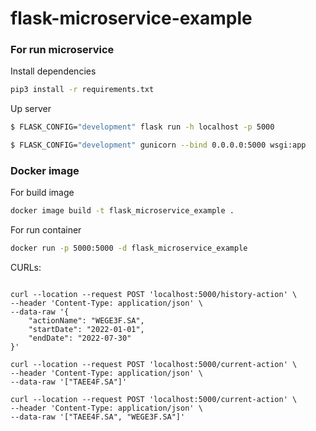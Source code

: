 # flask-microservice-example

### For run microservice

Install dependencies
```bash
pip3 install -r requirements.txt
```

Up server
```bash
$ FLASK_CONFIG="development" flask run -h localhost -p 5000

$ FLASK_CONFIG="development" gunicorn --bind 0.0.0.0:5000 wsgi:app
```

### Docker image

For build image
```bash
docker image build -t flask_microservice_example .
```

For run container
```bash
docker run -p 5000:5000 -d flask_microservice_example
```

CURLs: 
```

curl --location --request POST 'localhost:5000/history-action' \
--header 'Content-Type: application/json' \
--data-raw '{ 
    "actionName": "WEGE3F.SA",
    "startDate": "2022-01-01",
    "endDate": "2022-07-30"
}'

curl --location --request POST 'localhost:5000/current-action' \
--header 'Content-Type: application/json' \
--data-raw '["TAEE4F.SA"]'

curl --location --request POST 'localhost:5000/current-action' \
--header 'Content-Type: application/json' \
--data-raw '["TAEE4F.SA", "WEGE3F.SA"]'

```